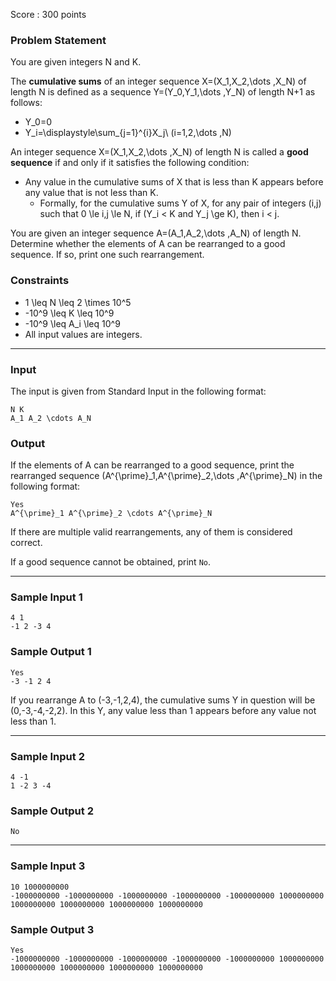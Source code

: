 Score : 300 points

### Problem Statement

You are given integers N and K.

The **cumulative sums** of an integer sequence X=(X\_1,X\_2,\dots ,X\_N) of length N is defined as a sequence Y=(Y\_0,Y\_1,\dots ,Y\_N) of length N+1 as follows:

* Y\_0=0
* Y\_i=\displaystyle\sum\_{j=1}^{i}X\_j\ (i=1,2,\dots ,N)

An integer sequence X=(X\_1,X\_2,\dots ,X\_N) of length N is called a **good sequence** if and only if it satisfies the following condition:

* Any value in the cumulative sums of X that is less than K appears before any value that is not less than K.
  + Formally, for the cumulative sums Y of X, for any pair of integers (i,j) such that 0 \le i,j \le N, if (Y\_i < K and Y\_j \ge K), then i < j.

You are given an integer sequence A=(A\_1,A\_2,\dots ,A\_N) of length N. Determine whether the elements of A can be rearranged to a good sequence. If so, print one such rearrangement.

### Constraints

* 1 \leq N \leq 2 \times 10^5
* -10^9 \leq K \leq 10^9
* -10^9 \leq A\_i \leq 10^9
* All input values are integers.

---

### Input

The input is given from Standard Input in the following format:

```
N K
A_1 A_2 \cdots A_N
```

### Output

If the elements of A can be rearranged to a good sequence, print the rearranged sequence (A^{\prime}\_1,A^{\prime}\_2,\dots ,A^{\prime}\_N) in the following format:

```
Yes
A^{\prime}_1 A^{\prime}_2 \cdots A^{\prime}_N
```

If there are multiple valid rearrangements, any of them is considered correct.

If a good sequence cannot be obtained, print `No`.

---

### Sample Input 1

```
4 1
-1 2 -3 4
```

### Sample Output 1

```
Yes
-3 -1 2 4
```

If you rearrange A to (-3,-1,2,4), the cumulative sums Y in question will be (0,-3,-4,-2,2). In this Y, any value less than 1 appears before any value not less than 1.

---

### Sample Input 2

```
4 -1
1 -2 3 -4
```

### Sample Output 2

```
No
```

---

### Sample Input 3

```
10 1000000000
-1000000000 -1000000000 -1000000000 -1000000000 -1000000000 1000000000 1000000000 1000000000 1000000000 1000000000
```

### Sample Output 3

```
Yes
-1000000000 -1000000000 -1000000000 -1000000000 -1000000000 1000000000 1000000000 1000000000 1000000000 1000000000
```